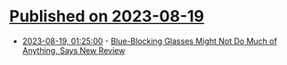 # [Published on 2023-08-19](index.md)

* [2023-08-19, 01:25:00](https://science.slashdot.org/story/23/08/18/224256/blue-blocking-glasses-might-not-do-much-of-anything-says-new-review?utm_source=rss1.0mainlinkanon&utm_medium=feed) - [Blue-Blocking Glasses Might Not Do Much of Anything, Says New Review](https://science.slashdot.org/story/23/08/18/224256/blue-blocking-glasses-might-not-do-much-of-anything-says-new-review?utm_source=rss1.0mainlinkanon&utm_medium=feed)

